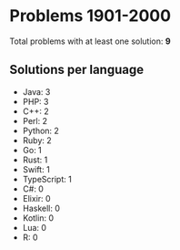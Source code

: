 # Problems 1901-2000

Total problems with at least one solution: **9**

## Solutions per language

- Java: 3
- PHP: 3
- C++: 2
- Perl: 2
- Python: 2
- Ruby: 2
- Go: 1
- Rust: 1
- Swift: 1
- TypeScript: 1
- C#: 0
- Elixir: 0
- Haskell: 0
- Kotlin: 0
- Lua: 0
- R: 0

